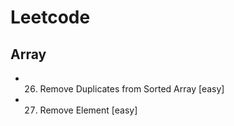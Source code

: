 # Leetcode

## Array
* 26. Remove Duplicates from Sorted Array [easy]
* 27. Remove Element    [easy]
